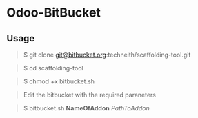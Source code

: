 # Odoo-BitBucket
## Usage
>$ git clone git@bitbucket.org:techneith/scaffolding-tool.git

>$ cd scaffolding-tool

>$ chmod +x bitbucket.sh

>Edit the bitbucket with the required paraneters

>$ bitbucket.sh **NameOfAddon** *PathToAddon*

